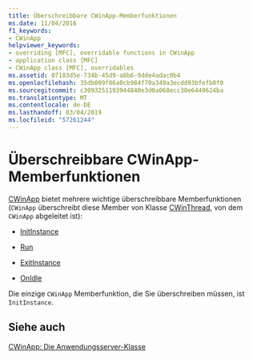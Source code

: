 ```yaml
---
title: Überschreibbare CWinApp-Memberfunktionen
ms.date: 11/04/2016
f1_keywords:
- CWinApp
helpviewer_keywords:
- overriding [MFC], overridable functions in CWinApp
- application class [MFC]
- CWinApp class [MFC], overridables
ms.assetid: 07183d5e-734b-45d9-a8b6-9dde4adac0b4
ms.openlocfilehash: 35db009f86a0cb984f70a349a3ecdd93bfefb0f0
ms.sourcegitcommit: c3093251193944840e3d0a068ecc30e6449624ba
ms.translationtype: MT
ms.contentlocale: de-DE
ms.lasthandoff: 03/04/2019
ms.locfileid: "57261244"
---
```

# <a name="overridable-cwinapp-member-functions"></a>Überschreibbare CWinApp-Memberfunktionen

[CWinApp](../mfc/reference/cwinapp-class.md) bietet mehrere wichtige überschreibbare Memberfunktionen (`CWinApp` überschreibt diese Member von Klasse [CWinThread](../mfc/reference/cwinthread-class.md), von dem `CWinApp` abgeleitet ist):

- [InitInstance](../mfc/initinstance-member-function.md)

- [Run](../mfc/run-member-function.md)

- [ExitInstance](../mfc/exitinstance-member-function.md)

- [OnIdle](../mfc/onidle-member-function.md)

Die einzige `CWinApp` Memberfunktion, die Sie überschreiben müssen, ist `InitInstance`.

## <a name="see-also"></a>Siehe auch

[CWinApp: Die Anwendungsserver-Klasse](../mfc/cwinapp-the-application-class.md)
